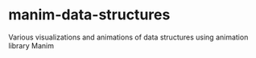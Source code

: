 # manim-data-structures
Various visualizations and animations of data structures using animation library Manim
